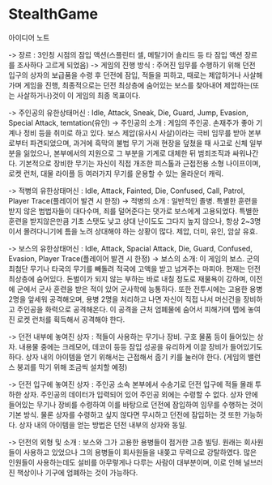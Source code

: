 # StealthGame

아이디어 노트

-> 장르 : 3인칭 시점의 잠입 액션(스플린터 셀, 메탈기어 솔리드 등 타 잠입 액션 장르를 조사하다 고르게 되었음)
-> 게임의 진행 방식 : 주어진 임무를 수행하기 위해 던전 입구의 상자의 보급품을 수령 후 던전에 잠입, 적들을 피하고, 때로는 제압하거나 사살해가며 게임을 진행, 
   최종적으로는 던전 최상층에 숨어있는 보스를 찾아내어 제압하는(또는 사살하거나)것이 이 게임의 최종 목표이다.

-> 주인공의 유한상태머신 : Idle, Attack, Sneak, Die, Guard, Jump, Evasion, Special Attack, temtation(유인)
-> 주인공의 소개 : 게임의 주인공. 손재주가 좋아 기계나 정비 등을 취미로 하고 있다. 보스 제압(유사시 사살)이라는 극비 임무를 받아 본부로부터 파견되었으며, 
   과거에 흑막의 불법 무기 거래 현장을 덮쳤을 때 사고로 신체 일부분을 잃었으나, 본부에서의 지원으로 그 부분을 기계로 대체한 뒤 범죄조직과 싸워나간다.
   기본적으로 장비한 무기는 자신이 직접 개조한 피스톨과 근접전용 소형 나이프이며, 로켓 런처, 대물 라이플 등 여러가지 무기를 운용할 수 있는 올라운더 캐릭. 
   
-> 적병의 유한상태머신 : Idle, Attack, Fainted, Die, Confused, Call, Patrol, Player Trace(플레이어 발견 시 한정)
-> 적병의 소개 : 일반적인 졸병. 특별한 훈련을 받지 않은 범법자들이 대다수며, 죄를 덜어준다는 댓가로 보스에게 고용되었다. 
   특별한 훈련을 받지않은만큼 기초 스탯도 낮고 상대 난이도도 그다지 높지 않으나, 항상 2~3명이서 몰려다니기에 틈을 노려 상대해야 하는 상황이 많다. 제압, 더미, 유인, 암살 유효.
   
-> 보스의 유한상태머신 : Idle, Attack, Spacial Attack, Die, Guard, Confused, Evasion, Player Trace(플레이어 발견 시 한정)
-> 보스의 소개: 이 게임의 보스. 군의 최첨단 무기나 타국의 무기를 빼돌려 적국에 고액을 받고 넘겨주는 마피아. 현재는 던전 최상층에 숨어있다. 
   돈벌이가 되지 않는 부하는 바로 내칠 정도로 재물욕이 강하며, 이전에 군에서 군사 훈련을 받은 적이 있어 군사학에 능통하다. 또한 전투시에는 고용한 용병 2명을 앞세워 공격해오며,
   용병 2명을 처리하고 나면 자신이 직접 나서 머신건을 장비하고 주인공을 화력으로 공격해온다. 이 공격을 근처 엄폐물에 숨어서 피해가며 맵에 놓여진 로켓 런처를 획득해서 공격해야 한다.

-> 던전 내부에 놓여진 상자 : 적들이 사용하는 무기나 장비. 구호 물품 등이 들어있는 상자. 내용물 중에는 크레모어, 데코이 등등 잠입 성공을 유리하게 이끌 장비가 들어있기도 하다.
   상자 내의 아이템을 얻기 위해서는 근접해서 줍기 키를 눌러야 한다. (게임의 밸런스 붕괴를 막기 위해 조금씩 설치할 예정)
   
-> 던전 입구에 놓여진 상자 : 주인공 소속 본부에서 수송기로 던전 입구에 적들 몰래 투하한 상자. 주인공의 데이터가 입력되어 있어 주인공 외에는 수령할 수 없다.
   상자 안에 들어있는 무기나 장비를 수령하여 이를 바탕으로 던전에 잠입하여 임무를 수행하는 것이 기본 방식. 
   물론 상자를 수령하고 싶지 않다면 무시하고 던전에 잠입하는 것 또한 가능하다. 상자 내의 아이템을 얻는 방법은 던전 내부의 상자와 동일.
   
-> 던전의 외형 및 소개 : 보스와 그가 고용한 용병들이 점거한 고층 빌딩. 원래는 회사원들이 사용하고 있었으나 그의 용병들이 회사원들을 내쫒고 무력으로 강탈하였다.
   많은 인원들이 사용하는데도 설비를 아무렇게나 다루는 사람이 대부분이며, 이로 인해 널브러진 책상이나 기구에 엄폐하는 것이 가능하다. 
   
   
   
